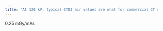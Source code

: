 ```yaml
---
title: "At 120 kV, typical CTDI air values are what for commercial CT scanners"
---
```

0.25 mGy/mAs

